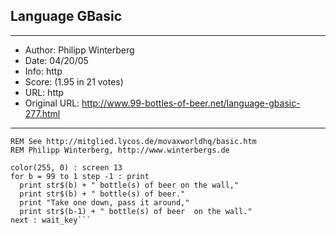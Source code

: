 
## Language GBasic ##
---
- Author: Philipp Winterberg
- Date: 04/20/05
- Info: http
- Score:  (1.95 in 21 votes)
- URL: http
- Original URL: http://www.99-bottles-of-beer.net/language-gbasic-277.html
---

```REM GBasic version of 99 Bottles of beer (Bottles.b)
REM See http://mitglied.lycos.de/movaxworldhq/basic.htm
REM Philipp Winterberg, http://www.winterbergs.de

color(255, 0) : screen 13
for b = 99 to 1 step -1 : print
  print str$(b) + " bottle(s) of beer on the wall,"
  print str$(b) + " bottle(s) of beer."
  print "Take one down, pass it around,"
  print str$(b-1) + " bottle(s) of beer  on the wall."
next : wait_key```